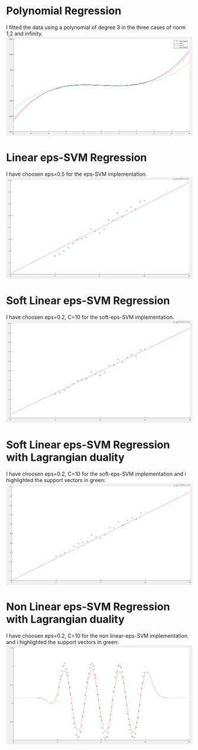 # Polynomial Regression
I fitted the data using a polynomial of degree 3 in the three cases of norm 1,2 and infinity.
<br />
![polynomial regression](images/polynomial_regression.PNG)
<br />

# Linear eps-SVM Regression
I have choosen eps=0.5 for the eps-SVM implementation.
<br />
![linear eps-SVM regression](images/linear_eps_SVM.PNG)
<br />

# Soft Linear eps-SVM Regression
I have choosen eps=0.2, C=10 for the soft-eps-SVM implementation.
<br />
![soft eps-SVM regression](images/soft_linear_eps_SVM.PNG)
<br />

# Soft Linear eps-SVM Regression with Lagrangian duality
I have choosen eps=0.2, C=10 for the soft-eps-SVM implementation and i highlighted the support vectors in green:
<br />
![soft eps-SVM regression with Lagrangian duality](images/soft_linear_eps_SVM_with_Lagrangian_dual.PNG)
<br />

# Non Linear eps-SVM Regression with Lagrangian duality
I have choosen eps=0.2, C=10 for the non linear-eps-SVM implementation and i highlighted the support vectors in green:
<br />
![non linear eps-SVM regression with Lagrangian duality](images/non_linear_eps_SVM_with_Lagrangian_dual.PNG)
<br />
